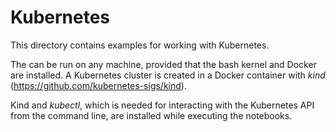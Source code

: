 # Kubernetes

This directory contains examples for working with Kubernetes.

The can be run on any machine, provided that the bash kernel and Docker are installed.
A Kubernetes cluster is created in a Docker container with *kind* (https://github.com/kubernetes-sigs/kind).

Kind and *kubectl*, which is needed for interacting with the Kubernetes API from the
command line, are installed while executing the notebooks.
